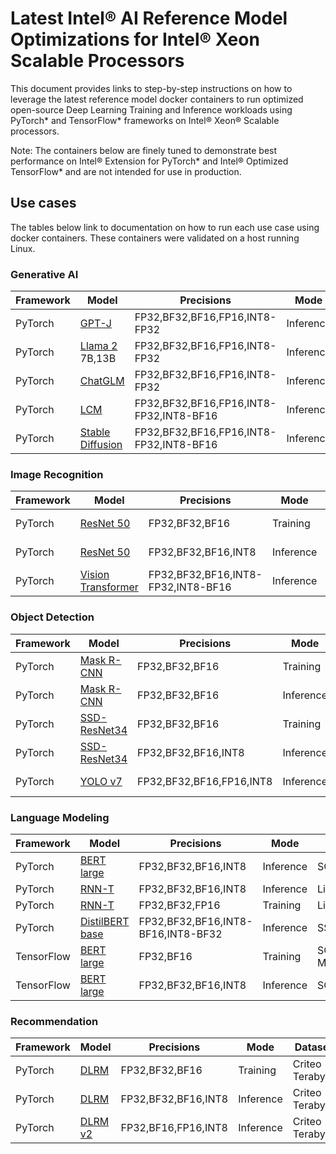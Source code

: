 # Latest Intel® AI Reference Model Optimizations for Intel® Xeon Scalable Processors

This document provides links to step-by-step instructions on how to leverage the latest reference model docker containers to run optimized open-source Deep Learning Training and Inference workloads using PyTorch* and TensorFlow* frameworks on Intel® Xeon® Scalable processors.

Note: The containers below are finely tuned to demonstrate best performance on Intel® Extension for PyTorch* and Intel® Optimized TensorFlow*  and are not intended for use in production. 

## Use cases

The tables below link to documentation on how to run each use case using docker containers. These containers were validated on a host running Linux. 

### Generative AI
| Framework | Model                                                  | Precisions | Mode |  Dataset |
| --------| ------------------------------------------------------ | ---------- | ------| --------------------- |
| PyTorch | [GPT-J](../../models_v2/pytorch/gptj/inference/cpu/CONTAINER.md) | FP32,BF32,BF16,FP16,INT8-FP32 | Inference | LAMBADA |
| PyTorch | [Llama 2](../../models_v2/pytorch/llama/inference/cpu/CONTAINER.md) 7B,13B | FP32,BF32,BF16,FP16,INT8-FP32 | Inference | LAMBADA |
| PyTorch | [ChatGLM](../../models_v2/pytorch/chatglm/inference/cpu/CONTAINER.md) | FP32,BF32,BF16,FP16,INT8-FP32 | Inference | LAMBADA | 
| PyTorch | [LCM](../../models_v2/pytorch/LCM/inference/cpu/CONTAINER.md) |  FP32,BF32,BF16,FP16,INT8-FP32,INT8-BF16 | Inference | COCO 2017 |
| PyTorch | [Stable Diffusion](../../models_v2/pytorch/stable_diffusion/inference/cpu/CONTAINER.md) | FP32,BF32,BF16,FP16,INT8-FP32,INT8-BF16 | Inference | COCO 2017 |

### Image Recognition

| Framework | Model                                                  | Precisions | Mode |  Dataset |
| --------| ------------------------------------------------------ | ---------- | ------| --------------------- |
| PyTorch | [ResNet 50](../../models_v2/pytorch/resnet50/training/cpu/CONTAINER.md) | FP32,BF32,BF16 | Training | ImageNet 2012 |
| PyTorch | [ResNet 50](../../models_v2/pytorch/resnet50/inference/cpu/CONTAINER.md) | FP32,BF32,BF16,INT8 | Inference | ImageNet 2012 |
| PyTorch | [Vision Transformer](../../models_v2/pytorch/vit/inference/cpu/CONTAINER.md) | FP32,BF32,BF16,INT8-FP32,INT8-BF16 | Inference | ImageNet 2012 |

### Object Detection

| Framework | Model                                                  | Precisions | Mode |  Dataset |
| --------| ------------------------------------------------------ | ---------- | ------| --------------------- |
| PyTorch |[Mask R-CNN](../../models_v2/pytorch/maskrcnn/training/cpu/CONTAINER.md) | FP32,BF32,BF16 | Training | COCO 2017 |
| PyTorch |[Mask R-CNN](../../models_v2/pytorch/maskrcnn/inference/cpu/CONTAINER.md) | FP32,BF32,BF16 | Inference | COCO 2017 |
| PyTorch |[SSD-ResNet34](../../models_v2/pytorch/ssd-resnet34/training/cpu/CONTAINER.md) | FP32,BF32,BF16 | Training | COCO 2017 |
| PyTorch |[SSD-ResNet34](../../models_v2/pytorch/ssd-resnet34/inference/cpu/CONTAINER.md) | FP32,BF32,BF16,INT8 | Inference | COCO 2017 |
| PyTorch |[YOLO v7](../../models_v2/pytorch/yolov7/inference/cpu/CONTAINER.md) | FP32,BF32,BF16,FP16,INT8 | Inference | COCO 2017 |

### Language Modeling 

| Framework | Model                                                  | Precisions | Mode |  Dataset |
| --------| ------------------------------------------------------ | ---------- | ------| --------------------- |
| PyTorch |[BERT large](../../models_v2/pytorch/bert_large/inference/cpu/CONTAINER.md) | FP32,BF32,BF16,INT8 | Inference | SQuAD1.0 |
| PyTorch | [RNN-T](../../models_v2/pytorch/rnnt/training/cpu/CONTAINER.md) | FP32,BF32,BF16,INT8 | Inference | LibriSpeech |
| PyTorch |[RNN-T](../../models_v2/pytorch/rnnt/inference/cpu/CONTAINER.md) | FP32,BF32,FP16 | Training | LibriSpeech |
| PyTorch |[DistilBERT base](../../models_v2/pytorch/distilbert/inference/cpu/CONTAINER.md) | FP32,BF32,BF16,INT8-BF16,INT8-BF32 | Inference | SST-2 |
| TensorFlow | [BERT large](../../quickstart/language_modeling/tensorflow/bert_large/training/cpu/README_DEV_CAT.md) | FP32,BF16 | Training |  SQuAD and MRPC |
| TensorFlow | [BERT large](../../quickstart/language_modeling/tensorflow/bert_large/inference/cpu/README_DEV_CAT.md) | FP32,BF32,BF16,INT8 |Inference | SQuAD |

### Recommendation 

| Framework | Model                                                  | Precisions | Mode |  Dataset |
| --------| ------------------------------------------------------ | ---------- | ------| --------------------- |
| PyTorch | [DLRM](../../models_v2/pytorch/dlrm/training/cpu/CONTAINER.md) | FP32,BF32,BF16 | Training | Criteo Terabyte |
| PyTorch | [DLRM](../../models_v2/pytorch/dlrm/inference/cpu/CONTAINER.md) | FP32,BF32,BF16,INT8 | Inference | Criteo Terabyte |
| PyTorch | [DLRM v2](../../models_v2/pytorch/torchrec_dlrm/inference/cpu/CONTAINER.md) | FP32,BF16,FP16,INT8 | Inference | Criteo Terabyte |
